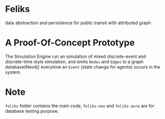# Feliks
data abstraction and persistence for public transit with attributed graph

# A Proof-Of-Concept Prototype
The Simulation Engine run an simulation of mixed discrete-event and discrete-time style simulation, and emits `Nodes` and `Edges` to a graph database(Neo4j) everytime an `Event` (state change for agents) occurs in the system.

# Note
`feliks` folder contains the main code, `feliks-neo` and `feliks-aura` are for database testing purpose.
